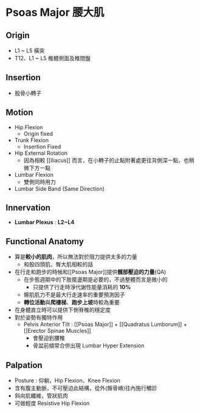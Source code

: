# Psoas Major 腰大肌
## Origin
* L1 ~ L5 橫突
* T12、L1 ~ L5 椎體側面及椎間盤  

## Insertion
* 股骨小轉子  

## Motion
* Hip Flexion
	* Origin fixed
* Trunk Flexion
	* Insertion Fixed  
* Hip External Rotation
	* 因為相較 [[Iliacus]] 而言，在小轉子的止點附著處更往背側深一點，也稍微下方一點
* Lumbar Flexion
	* 雙側同時用力
* Lumbar Side Band (Same Direction)  

## Innervation
* **Lumbar Plexus** : **L2~L4**  

## Functional Anatomy
* 算是**較小的肌肉**，所以無法對於阻力提供太多的力量
	* 和股四頭肌、臀大肌相較的話
* 在行走和跑步的時候和[[Psoas Major]]提供**髖部壓迫的力量**(QA)
	* 在步態週期中的下肢擺盪期是必要的，不過整體而言是微小的
		* 只提供了行走時淨代謝性能量消耗的 **10%**
	* 髂肌肌力不是最大行走速率的重要預測因子
	* **轉位活動**與**爬樓梯**、**跑步上坡**時較為重要
* 在身體直立時可以提供下側脊椎的穩定度
* 對於姿勢有獨特作用
	* Pelvis Anterior Tilt : [[Psoas Major]] + [[Quadratus Lumborum]] + [[Erector Spinae Muscles]] 
		* 會壓迫到腰椎
		* 骨盆前傾常合併出現 Lumbar Hyper Extension  

## Palpation
* Posture : 仰躺，Hip Flexion、Knee Flexion
* 含有腹主動脈，不可壓迫此結構，從外(髂骨嵴)往內施行觸診
* 斜向肌纖維，管狀肌肉
* 可做輕度 Resistive Hip Flexion